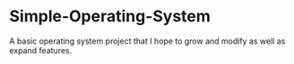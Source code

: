 # Simple-Operating-System
A basic operating system project that I hope to grow and modify as well as expand features.
